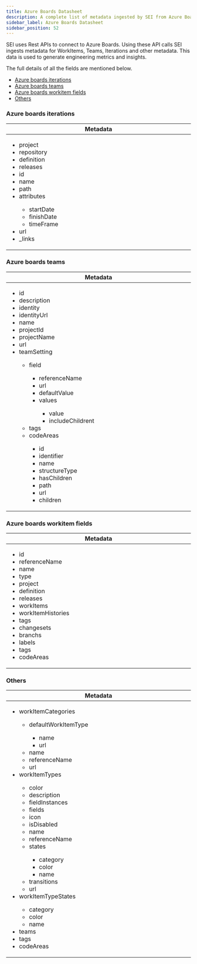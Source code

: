```yaml
---
title: Azure Boards Datasheet
description: A complete list of metadata ingested by SEI from Azure Boards
sidebar_label: Azure Boards Datasheet
sidebar_position: 52
---
```


SEI uses Rest APIs to connect to Azure Boards. Using these API calls SEI ingests metadata for WorkItems, Teams, Iterations and other metadata. This data is used to generate engineering metrics and insights.

The full details of all the fields are mentioned below.

- [Azure boards iterations](#azure-boards-iterations)
- [Azure boards teams](#azure-boards-teams)
- [Azure boards workitem fields](#azure-boards-workitem-fields)
- [Others](#others)

### Azure boards iterations

<table>
  <thead>
    <tr>
      <th width="1000px">Metadata</th>
    </tr>
  </thead>
  <tbody>
    <tr>
      <td width="1000px">
        <ul>
          <li>project</li>
          <li>repository</li>
          <li>definition</li>
          <li>releases</li>
          <li>id</li>
          <li>name</li>
          <li>path</li>
          <li>attributes</li>
            <ul>
              <li>startDate</li>
              <li>finishDate</li>
              <li>timeFrame</li>
            </ul>
          <li>url</li>
          <li>_links</li>
        </ul>
      </td>
    </tr>
  </tbody>
</table>

### Azure boards teams

<table>
  <thead>
    <tr>
      <th width="1000px">Metadata</th>
    </tr>
  </thead>
  <tbody>
    <tr>
      <td width="1000px">
        <ul>
          <li>id</li>
          <li>description</li>
          <li>identity</li>
          <li>identityUrl</li>
          <li>name</li>
          <li>projectId</li>
          <li>projectName</li>
          <li>url</li>
          <li>teamSetting</li>
            <ul>
              <li>field</li>
                <ul>
                    <li>referenceName</li>
                    <li>url</li>
                    <li>defaultValue</li>
                    <li>values</li>
                        <ul>
                            <li>value</li>
                            <li>includeChildrent</li>
                        </ul>
                </ul>
              <li>tags</li>
              <li>codeAreas</li>
                <ul>
                    <li>id</li>
                    <li>identifier</li>
                    <li>name</li>
                    <li>structureType</li>
                    <li>hasChildren</li>
                    <li>path</li>
                    <li>url</li>
                    <li>children</li>
                </ul>
            </ul>
        </ul>
      </td>
    </tr>
  </tbody>
</table>

### Azure boards workitem fields

<table>
  <thead>
    <tr>
      <th width="1000px">Metadata</th>
    </tr>
  </thead>
  <tbody>
    <tr>
      <td width="1000px">
        <ul>
          <li>id</li>
          <li>referenceName</li>
          <li>name</li>
          <li>type</li>
          <li>project</li>
          <li>definition</li>
          <li>releases</li>
          <li>workItems</li>
          <li>workItemHistories</li>
          <li>tags</li>
          <li>changesets</li>
          <li>branchs</li>
          <li>labels</li>
          <li>tags</li>
          <li>codeAreas</li>
        </ul>
      </td>
    </tr>
  </tbody>
</table>

### Others

<table>
  <thead>
    <tr>
      <th width="1000px">Metadata</th>
    </tr>
  </thead>
  <tbody>
    <tr>
      <td width="1000px">
        <ul>
          <li>workItemCategories</li>
            <ul>
                <li>defaultWorkItemType</li>
                    <ul>
                        <li>name</li>
                        <li>url</li>
                    </ul>
                <li>name</li>
                <li>referenceName</li>
                <li>url</li>
            </ul>
          <li>workItemTypes</li>
            <ul>
                <li>color</li>
                <li>description</li>
                <li>fieldInstances</li>
                <li>fields</li>
                <li>icon</li>
                <li>isDisabled</li>
                <li>name</li>
                <li>referenceName</li>
                <li>states</li>
                    <ul>
                        <li>category</li>
                        <li>color</li>
                        <li>name</li>
                    </ul>
                <li>transitions</li>
                <li>url</li>
            </ul>
          <li>workItemTypeStates</li>
            <ul>
                <li>category</li>
                <li>color</li>
                <li>name</li>
            </ul>
          <li>teams</li>
          <li>tags</li>
          <li>codeAreas</li>
        </ul>
      </td>
    </tr>
  </tbody>
</table>
